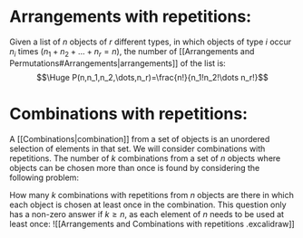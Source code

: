 
# Arrangements with repetitions:

Given a list of $n$ objects of $r$ different types, in which objects of type $i$ occur $n_i$ times ($n_1+n_2+\dots+n_r=n$), the number of [[Arrangements and Permutations#Arrangements|arrangements]] of the list is:
$$\Huge P(n,n_1,n_2,\dots,n_r)=\frac{n!}{n_1!n_2!\dots n_r!}$$

# Combinations with repetitions:

A [[Combinations|combination]] from a set of objects is an unordered selection of elements in that set. We will consider combinations with repetitions. The number of $k$ combinations from a set of $n$ objects where objects can be chosen more than once is found by considering the following problem:

How many $k$ combinations with repetitions from $n$ objects are there in which each object is chosen at least once in the combination. This question only has a non-zero answer if $k\geq n$, as each element of $n$ needs to be used at least once:
![[Arrangements and Combinations with repetitions .excalidraw]]